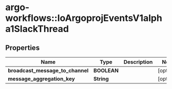 # argo-workflows::IoArgoprojEventsV1alpha1SlackThread

## Properties
Name | Type | Description | Notes
------------ | ------------- | ------------- | -------------
**broadcast_message_to_channel** | **BOOLEAN** |  | [optional] 
**message_aggregation_key** | **String** |  | [optional] 


